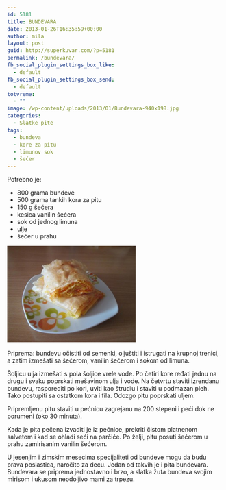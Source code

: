 ```yaml
---
id: 5181
title: BUNDEVARA
date: 2013-01-26T16:35:59+00:00
author: mila
layout: post
guid: http://superkuvar.com/?p=5181
permalink: /bundevara/
fb_social_plugin_settings_box_like:
  - default
fb_social_plugin_settings_box_send:
  - default
totvreme:
  - ""
image: /wp-content/uploads/2013/01/Bundevara-940x198.jpg
categories:
  - Slatke pite
tags:
  - bundeva
  - kore za pitu
  - limunov sok
  - šećer
---
```

Potrebno je:

  * 800 grama bundeve
  * 500 grama tankih kora za pitu
  * 150 g šećera
  * kesica vanilin šećera
  * sok od jednog limuna
  * ulje
  * šećer u prahu

<img class="alignnone size-medium wp-image-5182" src="/wp-content/uploads/2013/01/Bundevara-300x225.jpg" alt="Bundevara" width="300" height="225" /> 

Priprema: bundevu očistiti od semenki, oljuštiti i istrugati na krupnoj trenici, a zatim izmešati sa šećerom, vanilin šećerom i sokom od limuna.

Šoljicu ulja izmešati s pola šoljice vrele vode. Po četiri kore ređati jednu na drugu i svaku poprskati mešavinom ulja i vode. Na četvrtu staviti izrendanu bundevu, rasporediti po kori, uviti kao štrudlu i staviti u podmazan pleh. Tako postupiti sa ostatkom kora i fila. Odozgo pitu poprskati uljem.

Pripremljenu pitu staviti u pećnicu zagrejanu na 200 stepeni i peći dok ne porumeni (oko 30 minuta).

Kada je pita pečena izvaditi je iz pećnice, prekriti čistom platnenom salvetom i kad se ohladi seći na parčiće. Po želji, pitu posuti šećerom u prahu zamirisanim vanilin šećerom.

U jesenjim i zimskim mesecima specijaliteti od bundeve mogu da budu prava poslastica, naročito za decu. Jedan od takvih je i pita bundevara. Bundevara se priprema jednostavno i brzo, a slatka žuta bundeva svojim mirisom i ukusom neodoljivo mami za trpezu.